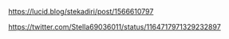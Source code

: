 
https://lucid.blog/stekadiri/post/1566610797


https://twitter.com/Stella69036011/status/1164717971329232897
